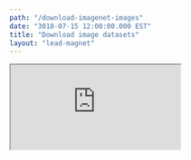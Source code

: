```yaml
---
path: "/download-imagenet-images"
date: "3018-07-15 12:00:00.000 EST"
title: "Download image datasets"
layout: "lead-magnet"
---
```


<iframe src="https://thekevinscott.github.io/imagenet-download/" />
